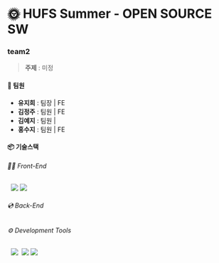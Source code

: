 # 🌞 HUFS Summer - OPEN SOURCE SW
### team2

> **주제** : 미정

#### 👥 팀원
- **유지희** : 팀장 | FE
- **김정주** : 팀원 | FE
- **김예지** : 팀원 | 
- **홍수지** : 팀원 | FE



#### 📦 기술스택
###### 👩‍💻 Front-End
&nbsp; <img src="https://img.shields.io/badge/React-61DAFB?style=flat&logo=react&logoColor=white">&nbsp;<img src="https://img.shields.io/badge/styled-components-DB7093?style=flat&logo=styled-components&logoColor=white">
###### 💿 Back-End


###### ⚙️ Development Tools
&nbsp; <img src="https://img.shields.io/badge/GitHub-181717?style=flat&logo=github&logoColor=white">&nbsp;&nbsp;<img src="https://img.shields.io/badge/Notion-000?style=flat&logo=notion&logoColor=white">&nbsp;<img src="https://img.shields.io/badge/Figma-F24E1E?style=flat&logo=figma&logoColor=white">
